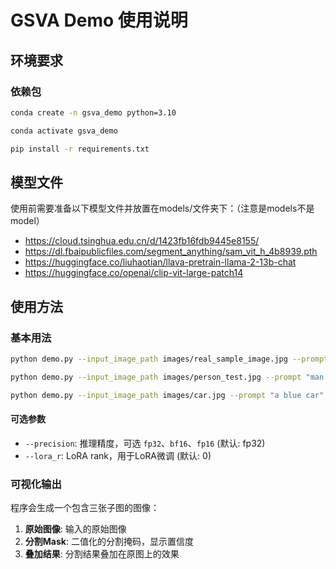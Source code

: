 # GSVA Demo 使用说明

## 环境要求

### 依赖包
```bash
conda create -n gsva_demo python=3.10
```

```bash
conda activate gsva_demo
```

```bash
pip install -r requirements.txt
```

## 模型文件

使用前需要准备以下模型文件并放置在models/文件夹下：（注意是models不是model）
- https://cloud.tsinghua.edu.cn/d/1423fb16fdb9445e8155/
- https://dl.fbaipublicfiles.com/segment_anything/sam_vit_h_4b8939.pth
- https://huggingface.co/liuhaotian/llava-pretrain-llama-2-13b-chat
- https://huggingface.co/openai/clip-vit-large-patch14


## 使用方法

### 基本用法

```bash
python demo.py --input_image_path images/real_sample_image.jpg --prompt "white cloud" --output_image_path results/cloud.png --force_cpu
```
```bash
python demo.py --input_image_path images/person_test.jpg --prompt "man in the image" --output_image_path results/man_fixed.png --force_cpu
```
```bash
python demo.py --input_image_path images/car.jpg --prompt "a blue car" --output_image_path results/car.png --force_cpu
```

#### 可选参数
- `--precision`: 推理精度，可选 `fp32`、`bf16`、`fp16` (默认: fp32)
- `--lora_r`: LoRA rank，用于LoRA微调 (默认: 0)

### 可视化输出
程序会生成一个包含三张子图的图像：
1. **原始图像**: 输入的原始图像
2. **分割Mask**: 二值化的分割掩码，显示置信度
3. **叠加结果**: 分割结果叠加在原图上的效果
